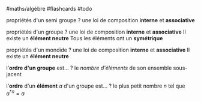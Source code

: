 #maths/algèbre #flashcards #todo

propriétés d'un semi groupe
?
une loi de composition **interne**
et **associative**
<!--SR:!2022-08-05,1,172-->

propriétés d'un groupe
?
une loi de composition **interne**
et **associative**
Il existe un **élément neutre**
Tous les éléments ont un **symétrique**
<!--SR:!2022-09-18,62,290-->

propriétés d'un monoïde
?
une loi de composition **interne**
et **associative**
Il existe un **élément neutre**
<!--SR:!2022-08-10,17,212-->

l'**ordre d'un groupe** est...
?
le _nombre d'éléments_ de son ensemble sous-jacent 
<!--SR:!2022-10-25,99,292-->

l'**ordre** d'un **élément** $a$ d'un groupe est...
?
le plus petit nombre $n$ tel que $a^{*n}=a$
<!--SR:!2022-08-05,34,272-->

